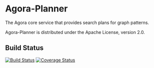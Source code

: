 Agora-Planner
==============

The Agora core service that provides search plans for graph patterns.

Agora-Planner is distributed under the Apache License, version 2.0.

## Build Status

[![Build Status](https://travis-ci.org/SmartDeveloperHub/agora-planner.svg?branch=develop)](https://travis-ci.org/SmartDeveloperHub/agora-planner)
[![Coverage Status](https://coveralls.io/repos/SmartDeveloperHub/agora-planner/badge.svg?branch=develop&service=github)](https://coveralls.io/github/SmartDeveloperHub/agora-planner?branch=develop)
